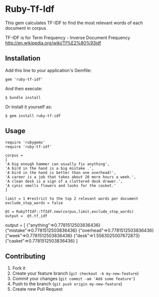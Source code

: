 # Ruby-Tf-Idf

This gem calculates TF-IDF to find the most relevant words of each document in corpus

TF-IDF is for Term Frequency - Inverse Document Frequency
http://en.wikipedia.org/wiki/Tf%E2%80%93idf

## Installation

Add this line to your application's Gemfile:

    gem 'ruby-tf-idf'

And then execute:

    $ bundle install

Or install it yourself as:

    $ gem install ruby-tf-idf

## Usage

    require 'rubygems'
    require 'ruby-tf-idf'

    corpus = 
    [
    'A big enough hammer can usually fix anything',
    'A bird in the hand is a big mistake .',
    'A bird in the hand is better than one overhead!',
    'A career is a job that takes about 20 more hours a week.',
    'A clean desk is a sign of a cluttered desk drawer.',
    'A cynic smells flowers and looks for the casket.'
    ]

    limit = 1 #restrict to the top 2 relevant words per document
    exclude_stop_words = false

    @t = RubyTfIdf::TfIdf.new(corpus,limit,exclude_stop_words)
    output =  @t.tf_idf


output = [
		{"anything"=>0.7781512503836436}
		{"mistake"=>0.7781512503836436}
		{"overhead"=>0.7781512503836436}
		{"week"=>0.7781512503836436}
		{"desk"=>1.5563025007672873}
		{"casket"=>0.7781512503836436}
		]

## Contributing

1. Fork it
2. Create your feature branch (`git checkout -b my-new-feature`)
3. Commit your changes (`git commit -am 'Add some feature'`)
4. Push to the branch (`git push origin my-new-feature`)
5. Create new Pull Request
